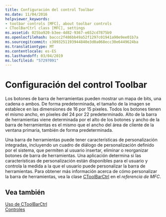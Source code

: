 ```yaml
---
title: Configuración del control Toolbar
ms.date: 11/04/2016
helpviewer_keywords:
- toolbar controls [MFC], about toolbar controls
- CToolBarCtrl class [MFC], settings
ms.assetid: 025ba920-b3ee-4d82-9367-e652cd7875b9
ms.openlocfilehash: baccc2f486bb49a52f1297c01941a90e9ee01b7a
ms.sourcegitcommit: c3093251193944840e3d0a068ecc30e6449624ba
ms.translationtype: MT
ms.contentlocale: es-ES
ms.lasthandoff: 03/04/2019
ms.locfileid: "57297091"
---
```

# <a name="settings-for-the-toolbar-control"></a>Configuración del control Toolbar

Los botones de barra de herramientas pueden mostrar un mapa de bits, una cadena o ambos. De forma predeterminada, el tamaño de la imagen se establece en las dimensiones de 16 por 15 píxeles. Todos los botones tienen el mismo ancho, en píxeles del 24 por 22 predeterminado. Alto de la barra de herramientas viene determinada por el alto de los botones y ancho de la barra de herramientas es el mismo que el ancho del área de cliente de la ventana primaria, también de forma predeterminada.

Una barra de herramientas puede tener características de personalización integradas, incluyendo un cuadro de diálogo de personalización definido por el sistema, que permiten al usuario insertar, eliminar o reorganizar botones de barra de herramientas. Una aplicación determina si las características de personalización están disponibles para el usuario y controla la medida a la que el usuario puede personalizar la barra de herramientas. Para obtener más información acerca de cómo personalizar la barra de herramientas, vea la clase [CToolBarCtrl](../mfc/reference/ctoolbarctrl-class.md) en el *referencia de MFC*.

## <a name="see-also"></a>Vea también

[Uso de CToolBarCtrl](../mfc/using-ctoolbarctrl.md)<br/>
[Controles](../mfc/controls-mfc.md)
